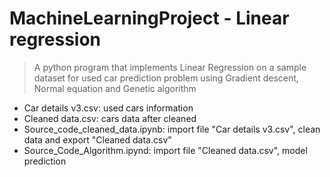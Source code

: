 # MachineLearningProject - Linear regression
> A python program that implements Linear Regression on a sample dataset for used car prediction problem using Gradient descent, Normal equation and Genetic algorithm
- Car details v3.csv: used cars information
- Cleaned data.csv: cars data after cleaned
- Source_code_cleaned_data.ipynb: import file "Car details v3.csv", clean data and export "Cleaned data.csv"
- Source_Code_Algorithm.ipynd: import file "Cleaned data.csv", model prediction
